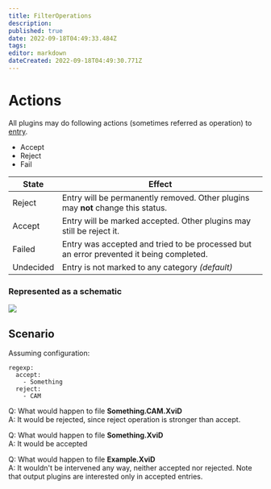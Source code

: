 ```yaml
---
title: FilterOperations
description: 
published: true
date: 2022-09-18T04:49:33.484Z
tags: 
editor: markdown
dateCreated: 2022-09-18T04:49:30.771Z
---
```


# Actions
All plugins may do following actions (sometimes referred as operation) to [entry](/Entry).

* Accept
* Reject
* Fail

|State|Effect|
|---|---|
|Reject|Entry will be permanently removed. Other plugins may **not** change this status.|
|Accept|Entry will be marked accepted. Other plugins may still be reject it.|
|Failed|Entry was accepted and tried to be processed but an error prevented it being completed.|
|Undecided|Entry is not marked to any category _(default)_|


### Represented as a schematic
<img src="/attachments/FilterOperations/1.0_operations.png">

## Scenario
Assuming configuration:

```
regexp:
  accept:
    - Something
  reject:
    - CAM
```

Q: What would happen to file **Something.CAM.XviD**  
A: It would be rejected, since reject operation is stronger than accept.

Q: What would happen to file **Something.XviD**  
A: It would be accepted

Q: What would happen to file **Example.XviD**  
A: It wouldn't be intervened any way, neither accepted nor rejected. Note that output plugins are interested only in accepted entries.